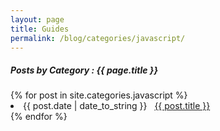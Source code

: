 ```yaml
---
layout: page
title: Guides
permalink: /blog/categories/javascript/
---
```


<h5> Posts by Category : {{ page.title }} </h5>

<div class="card">
{% for post in site.categories.javascript %}
 <li class="category-posts"><span>{{ post.date | date_to_string }}</span> &nbsp; <a href="{{ post.url }}">{{ post.title }}</a></li>
{% endfor %}
</div>